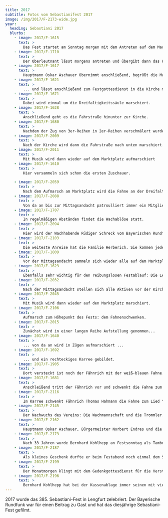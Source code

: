 ```yaml
---
title: 2017
subtitle: Fotos vom Sebastianifest 2017
image: /img/2017/F-2173-wide.jpg
year:
  heading: Sebastiani 2017
  blurbs:     
    - image: 2017/F-1615
      text: >
        Das Fest startet am Sonntag morgen mit dem Antreten auf dem Marktplatz.
    - image: 2017/F-1710
      text: >
        Der Oberleutnant lässt morgens antreten und übergibt dann das Kommando an den Hauptmann.
    - image: 2017/F-1617
      text: >
        Hauptmann Oskar Aschauer übernimmt anschließend, begrüßt die Mannschaft ...
    - image: 2017/F-1621
      text: >
        ... und lässt anschließend zum Festgottesdienst in die Kirche marschieren.
    - image: 2017/F-1671
      text: >
        Dabei wird einmal um die Dreifaltigkeitssäule marschiert.
    - image: 2017/F-1628
      text: >
        Anschließend geht es die Fahrstraße hinunter zur Kirche.
    - image: 2017/F-1680
      text: >
        Nachdem der Zug von 3er-Reihen in 2er-Reihen verschmälert wurde, wird in die Kirche marschiert.
    - image: 2017/F-2009
      text: >
        Nach der Kirche wird dann die Fahrstraße nach unten marschiert.
    - image: 2017/F-2011
      text: >
        Mit Musik wird dann wieder auf dem Marktplatz aufmarschiert
    - image: 2017/F-1610
      text: >
        Hier versammeln sich schon die ersten Zuschauer.

    - image: 2017/F-2059
      text: >
        Nach dem Aufmarsch am Marktplatz wird die Fahne an der Dreifaltigkeitssäule aufgesteckt.
    - image: 2017/F-2088
      text: >
        Von da an bis zur Mittagsandacht patroulliert immer ein Mitglied der Wachmannschaft vor der Fahne.
    - image: 2017/F-1707
      text: >
        In regelmäßigen Abständen findet die Wachablöse statt.
    - image: 2017/F-2094
      text: >
        Hier wird der Wachhabende Rüdiger Schreck vom Bayerischen Rundfunk interviewt.
    - image: 2017/F-2103
      text: >
        Die weiteste Anreise hat die Familie Herberich. Sie kommen jedes Jahr aus Irland zum Fest. In diesem Jahr ist Sohn Oisín zu ersten mal aktiv dabei.
    - image: 2017/F-1809
      text: >
        Vor der Mittagsandacht sammeln sich wieder alle auf dem Marktplatz. Hier: Feldwebel Christian Greser.
    - image: 2017/F-1623
      text: >
        Ebenfalls sehr wichtig für den reibungslosen Festablauf: Die Lengfurter Feuerwehr.
    - image: 2017/F-2032
      text: >
        Nach der Mittagsandacht stellen sich alle Aktiven vor der Kirche auf und warten auf die Fahne.
    - image: 2017/F-2045
      text: >
        Mit Musik wird dann wieder auf den Marktplatz marschiert.
    - image: 2017/F-2106
      text: >
        Aufmarsch zum Höhepunkt des Fests: dem Fahnenschwenken.
    - image: 2017/F-2015
      text: >
        Zunächst wird in einer langen Reihe Aufstellung genommen...
    - image: 2017/F-1640
      text: >
        ... von da an wird in Zügen aufmarschiert ...
    - image: 2017/F-1692
      text: >
        ... und ein rechteckiges Karree gebildet.
    - image: 2017/F-1905
      text: >
        Dort versteckt ist noch der Fähnrich mit der weiß-blauen Fahne. Die Musikkapelle beginnt zunächst mit einem Lied.
    - image: 2017/F-1681
      text: >
        Anschleißend tritt der Fähnrich vor und schwenkt die Fahne zum Lied "Über den Wellen".
    - image: 2017/F-2116
      text: >
        Im Karree schwenkt Fähnrich Thomas Hahmann die Fahne zum Lied "Über den Wellen".
    - image: 2017/F-2145
      text: >
        Der Nachwuchs des Vereins: Die Wachmannschaft und die Trommler.
    - image: 2017/F-2162
      text: >
        Hauptmann Oskar Aschauer, Bürgermeister Norbert Endres und die geehrten Vereinsmitglieder für langjähre Vereinszugehörigkeit.
    - image: 2017/F-2173
      text: >
        Nach 33 Jahren wurde Bernhard Kohlhepp an Festsonntag als Tambour Major verabschiedet. Seit 1984 hat er als Tambour Major Musik und Trommler angeführt.
    - image: 2017/F-2187
      text: >
        Als kleines Geschenk durfte er beim Festabend noch einmal dem Stab für die Musikkapelle schwingen.
    - image: 2017/F-2199
      text: >
        Der Monatmorgen klingt mit dem Gedenkgottesdienst für die Verstobenen des Vereins aus. Anschließend ist noch Kassenablage.
    - image: 2017/F-2196
      text: >
        Bernhard Kohlhepp hat bei der Kassenablage immer seinen mit viel Humor gespickten Jahresrückblick musikalisch vorgetragen.
---
```


2017 wurde das 385. Sebastiani-Fest in Lengfurt zelebriert. Der Bayerische Rundfunk war für einen Beitrag zu Gast und hat das diesjährige Sebastiani-Fest gefilmt.
